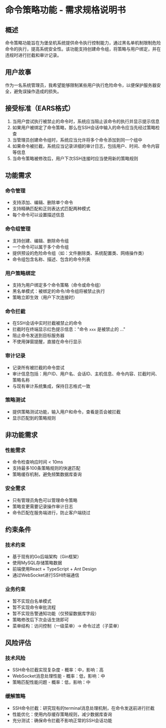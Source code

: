 # 命令策略功能 - 需求规格说明书

## 概述
命令策略功能旨在为堡垒机系统提供命令执行控制能力，通过黑名单机制限制危险命令的执行，提高系统安全性。该功能支持创建命令组，将策略与用户绑定，并在违规时进行拦截和审计记录。

## 用户故事
作为一名系统管理员，我希望能够限制某些用户执行危险命令，以便保护服务器安全，避免误操作造成的损失。

## 接受标准（EARS格式）
1. 当用户尝试执行被禁止的命令时，系统应当阻止该命令的执行并显示提示信息
2. 如果用户被绑定了命令策略，那么在SSH会话中输入的命令应当先经过策略检查
3. 当管理员创建命令组时，系统应当允许将多个命令添加到同一个组中
4. 如果命令被拦截，系统应当记录详细的审计日志，包括用户、时间、命令内容等信息
5. 当命令策略被修改后，用户下次SSH连接时应当使用新的策略规则

## 功能需求
### 命令管理
- 支持添加、编辑、删除单个命令
- 支持精确匹配和正则表达式匹配两种模式
- 每个命令可以设置描述信息

### 命令组管理
- 支持创建、编辑、删除命令组
- 一个命令可以属于多个命令组
- 提供预设的危险命令组（如：文件删除类、系统配置类、网络操作类）
- 命令组包含名称、描述、包含的命令列表

### 用户策略绑定
- 支持为用户绑定多个命令策略（命令或命令组）
- 黑名单模式：被绑定的命令/命令组将被禁止执行
- 策略立即生效（用户下次连接时）

### 命令拦截
- 在SSH会话中实时拦截被禁止的命令
- 拦截时在终端显示红色提示信息："命令 `xxx` 是被禁止的 ..."
- 阻止命令发送到目标服务器
- 不使用弹窗提醒，直接在命令行显示

### 审计记录
- 记录所有被拦截的命令尝试
- 审计信息包括：用户ID、用户名、会话ID、主机信息、命令内容、拦截时间、策略名称
- 与现有审计系统集成，保持日志格式一致

### 策略测试
- 提供策略测试功能，输入用户和命令，查看是否会被拦截
- 显示匹配到的策略规则

## 非功能需求
### 性能需求
- 命令检查响应时间 < 10ms
- 支持最多100条策略规则的快速匹配
- 策略缓存机制，避免频繁数据库查询

### 安全需求
- 只有管理员角色可以管理命令策略
- 策略变更需要记录操作审计日志
- 命令匹配在服务端进行，防止客户端绕过

## 约束条件
### 技术约束
- 基于现有的Go后端架构（Gin框架）
- 使用MySQL存储策略数据
- 前端使用React + TypeScript + Ant Design
- 通过WebSocket进行SSH终端通信

### 业务约束
- 暂不实现白名单模式
- 暂不实现命令审批流程
- 暂不实现告警通知功能（仅预留数据库字段）
- 策略修改后下次会话生效即可
- 菜单结构：访问控制（一级菜单）→ 命令过滤（子菜单）

## 风险评估
### 技术风险
- SSH命令拦截实现复杂度 - 概率：中，影响：高
- WebSocket消息处理性能 - 概率：低，影响：中
- 策略匹配性能问题 - 概率：低，影响：中

### 缓解策略
- SSH命令拦截：研究现有的terminal消息处理机制，在命令发送前进行拦截
- 性能优化：使用内存缓存策略规则，减少数据库查询
- 充分测试：确保命令拦截不影响正常的SSH会话功能